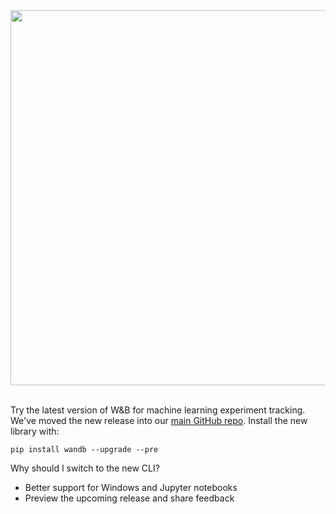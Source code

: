 <div align="center">
  <img src="https://i.imgur.com/dKqSdPi.png" width="600" /><br><br>
</div>

Try the latest version of W&B for machine learning experiment tracking. We've moved the new release into our [main GitHub repo](https://github.com/wandb/client). Install the new library with:

```
pip install wandb --upgrade --pre
```

Why should I switch to the new CLI?
- Better support for Windows and Jupyter notebooks
- Preview the upcoming release and share feedback
